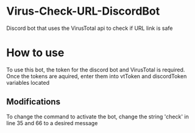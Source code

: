 # Virus-Check-URL-DiscordBot
Discord bot that uses the VirusTotal api to check if URL link is safe

# How to use
To use this bot, the token for the discord bot and VirusTotal is required. 
Once the tokens are aquired, enter them into vtToken and discordToken variables located 

## Modifications
To change the command to activate the bot, change the string 'check' in line 35 and 66 to a desired message
